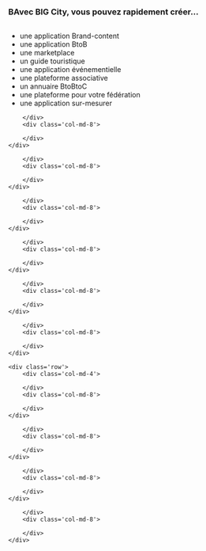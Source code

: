 <div id='sectionunbigcity' class='container'>
    <div class='row'>
        <div id='intro' class='col-md-12 obam'>
            <h3><span>BAvec BIG City, vous pouvez rapidement créer…</span></h3>
        </div>
    </div>
</div>
<div id='sectiontwobigcity' class='container'>
    <div class='row'>
        <div class='col-md-6'>
            <img src='/img/solutions/bigcity/igcityanim_2.png' alt>
        </div>
        <div class='col-md-6'>
            <ul>
                <li>une application Brand-content</li>
                <li>une application BtoB</li>
                <li>une marketplace</li>
                <li>un guide touristique</li>
                <li>une application événementielle</li>
                <li>une plateforme associative</li>
                <li>un annuaire BtoBtoC</li>
                <li>une plateforme pour votre fédération</li>
                <li>une application sur-mesurer</li>
            </ul>
        </div>
    </div>
</div>
<div id='sectionthreebigcity' class='container'>
    <div class='row'>
        <div class='col-md-4' class='letexte'>

        </div>
        <div class='col-md-8'>

        </div>
    </div>

</div>
<div id='sectionfourbigcity' class='container'>
    <div class='row'>
        <div class='col-md-4'>

        </div>
        <div class='col-md-8'>

        </div>
    </div>

</div>
<div id='sectionfivebigcity' class='container'>
    <div class='row'>
        <div class='col-md-4'>

        </div>
        <div class='col-md-8'>

        </div>
    </div>

</div>
<div id='sectionsixbigcity' class='container'>
    <div class='row'>
        <div class='col-md-4'>

        </div>
        <div class='col-md-8'>

        </div>
    </div>

</div>
<div id='sectionsevenbigcity' class='container'>
    <div class='row'>
        <div class='col-md-4'>

        </div>
        <div class='col-md-8'>

        </div>
    </div>

</div>
<div id='sectioneightbigcity' class='container'>
    <div class='row'>
        <div class='col-md-4'>

        </div>
        <div class='col-md-8'>

        </div>
    </div>

</div>
<div id='sectionninebigcity' class='container'>

    <div class='row'>
        <div class='col-md-4'>

        </div>
        <div class='col-md-8'>

        </div>
    </div>
</div>
<div id='sectiontenbigcity' class='container'>
    <div class='row'>
        <div class='col-md-4'>

        </div>
        <div class='col-md-8'>

        </div>
    </div>
</div>
<div id='sectionelevenbigcity' class='container'>
    <div class='row'>
        <div class='col-md-4'>

        </div>
        <div class='col-md-8'>

        </div>
    </div>
</div>
<div id='sectiontwelvebigcity' class='container'>
    <div class='row'>
        <div class='col-md-4'>

        </div>
        <div class='col-md-8'>

        </div>
    </div>
</div>